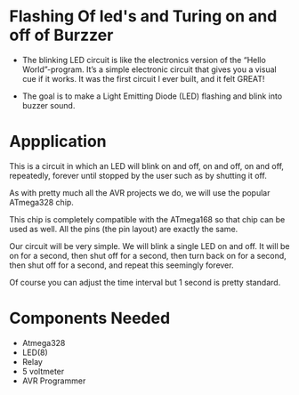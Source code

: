 
# Flashing Of led's and Turing on and off of Burzzer


* The blinking LED circuit is like the electronics version of the “Hello World”-program. It’s a simple electronic circuit that gives you a visual cue if it works. It was the first circuit I ever built, and it felt GREAT!

* The goal is to make a Light Emitting Diode (LED) flashing and blink into buzzer sound.

# Appplication 

This is a circuit in which an LED will blink on and off, on and off, on and off, repeatedly, forever until stopped by the user such as by shutting it off.

As with pretty much all the AVR projects we do, we will use the popular ATmega328 chip.

This chip is completely compatible with the ATmega168  so that chip can be used as well. All the pins (the pin layout) are exactly the same.

Our circuit will be very simple. We will blink a single LED on and off. It will be on for a second, then shut off for a second, then turn back on for a second, then shut off for a second, and repeat this seemingly forever.

Of course you can adjust the time interval but 1 second is pretty standard. 


# Components Needed

* Atmega328
* LED(8)
* Relay
* 5 voltmeter
* AVR Programmer
